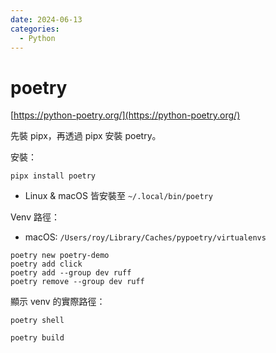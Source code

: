 ```yaml
---
date: 2024-06-13
categories:
  - Python
---
```


# poetry

[https://python-poetry.org/](https://python-poetry.org/)

先裝 pipx，再透過 pipx 安裝 poetry。

安裝：

```
pipx install poetry
```

* Linux & macOS 皆安裝至 `~/.local/bin/poetry`

Venv 路徑：

* macOS: `/Users/roy/Library/Caches/pypoetry/virtualenvs`

```
poetry new poetry-demo
poetry add click
poetry add --group dev ruff
poetry remove --group dev ruff
```

顯示 venv 的實際路徑：
```
poetry shell
```

```
poetry build
```
